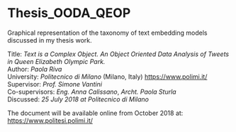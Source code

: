 # Thesis_OODA_QEOP

Graphical representation of the taxonomy of text embedding models discussed in my thesis work. <br>

Title: *Text is a Complex Object. An Object Oriented Data Analysis of Tweets in Queen Elizabeth Olympic Park.* <br>
Author: *Paola Riva* <br>
University: *Politecnico di Milano* (Milano, Italy) https://www.polimi.it/ <br>
Supervisor: *Prof. Simone Vantini* <br>
Co-supervisors: *Eng. Anna Calissano*, *Archt. Paola Sturla* <br>
Discussed: *25 July 2018 at Politecnico di Milano* <br>

The document will be available online from October 2018 at: https://www.politesi.polimi.it/
